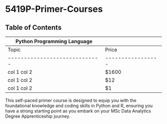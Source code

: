 # 5419P-Primer-Courses

## Table of Contents

| Python Programming Language                  ||
|-----------------------------|-----------------|
| Topic                       | Price           |
|-----------------------------|-----------------|
| col 1 col 2                 | $1600           |
| col 1 col 2                 | $12             |
| col 1 col 2                 | $1              |

This self-paced primer course is designed to equip you with the foundational knowledge and coding skills in Python and R, ensuring you have a strong starting point as you embark on your MSc Data Analytics Degree Apprenticeship journey.

